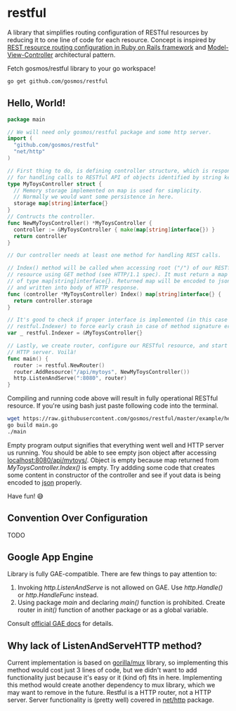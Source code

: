 restful
=======

A library that simplifies routing configuration of RESTful resources
by reducing it to one line of code for each resource. Concept is inspired
by [REST resource routing configuration in Ruby on Rails framework](
http://guides.rubyonrails.org/routing.html#resource-routing-the-rails-default)
and [Model-View-Controller](
http://en.wikipedia.org/wiki/Model%E2%80%93view%E2%80%93controller)
architectural pattern.

Fetch gosmos/restful library to your go workspace!

```bash
go get github.com/gosmos/restful
```

Hello, World!
-------------

```go
package main

// We will need only gosmos/restful package and some http server.
import (
  "github.com/gosmos/restful"
  "net/http"
)

// First thing to do, is defining controller structure, which is responsible
// for handling calls to RESTful API of objects identified by string keys.
type MyToysController struct {
  // Memory storage implemented on map is used for simplicity.
  // Normally we would want some persistence in here.
  storage map[string]interface{}
}
// Contructs the controller.
func NewMyToysController() *MyToysController {
  controller := &MyToysController { make(map[string]interface{}) }
  return controller
}

// Our controller needs at least one method for handling REST calls.

// Index() method will be called when accessing root ("/") of our RESTful
// resource using GET method (see HTTP/1.1 spec). It must return a map 
// of type map[string]interface{}. Returned map will be encoded to json
// and written into body of HTTP response.
func (controller *MyToysController) Index() map[string]interface{} {
  return controller.storage
}

// It's good to check if proper interface is implemented (in this case
// restful.Indexer) to force early crash in case of method signature error.
var _ restful.Indexer = &MyToysController{}

// Lastly, we create router, configure our RESTful resource, and start
// HTTP server. Voilà!
func main() {
  router := restful.NewRouter()
  router.AddResource("/api/mytoys", NewMyToysController())
  http.ListenAndServe(":8080", router)
}
```

Compiling and running code above will result in fully operational RESTful
resource. If you're using bash just paste following code into the terminal.

```bash
wget https://raw.githubusercontent.com/gosmos/restful/master/example/hello/main.go
go build main.go
./main
```

Empty program output signifies that everything went well and HTTP server
us running. You should be able to see empty json object after accessing
[localhost:8080/api/mytoys/](http://localhost:8080/api/mytoys/).
Object is empty because map returned from *MyToysController.Index()*
is empty. Try addding some code that creates some content in constructor
of the controller and see if yout data is being encoded
to [json](http://json.org) properly.

Have fun! :sweat_smile:

Convention Over Configuration
-----------------------------

TODO

Google App Engine
-----------------

Library is fully GAE-compatible. There are few things to pay attention to:
 1. Invoking *http.ListenAndServe* is not allowed on GAE.
    Use *http.Handle()* or *http.HandleFunc* instead.
 2. Using package *main* and declaring *main()* function is prohibited.
    Create router in *init()* function of another package
    or as a global variable.

Consult [official GAE docs](
https://developers.google.com/appengine/docs/go/gettingstarted/helloworld)
for details.

Why lack of ListenAndServeHTTP method?
--------------------------------------

Current implementation is based on
[gorilla/mux](http://www.gorillatoolkit.org/pkg/mux) library,
so implementing this method would cost just 3 lines of code,
but we didn't want to add functionality just because it's easy
or it (kind of) fits in here. Implementing this method
would create another dependency to mux library,
which we may want to remove in the future.
Restful is a HTTP router, not a HTTP server.
Server functionality is (pretty well) covered
in [net/http](http://golang.org/pkg/net/http/) package.

